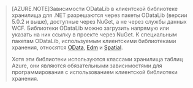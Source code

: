 > [AZURE.NOTE]Зависимости ODataLib в клиентской библиотеке хранилища для .NET разрешаются через пакеты ODataLib (версии 5.0.2 и выше), доступные через NuGet, а не через службы данных WCF. Библиотеки ODataLib можно загрузить напрямую или указать на них ссылку в проекте через NuGet. К специальным пакетам ODataLib, используемым клиентскими библиотеками хранения, относятся [OData](http://nuget.org/packages/Microsoft.Data.OData/5.0.2), [Edm](http://nuget.org/packages/Microsoft.Data.Edm/5.0.2) и [Spatial](http://nuget.org/packages/System.Spatial/5.0.2).
> 
> Хотя эти библиотеки используются классами хранилища таблиц Azure, они являются обязательными зависимостями для программирования с использованием клиентской библиотеки хранения.

<!---HONumber=July15_HO4-->